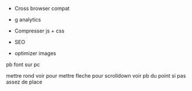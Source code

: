 - Cross browser compat
- g analytics

- Compresser js + css


- SEO
- optimizer images


pb font sur pc


mettre rond
voir pour mettre fleche pour scrolldown
voir pb du point si pas assez de place